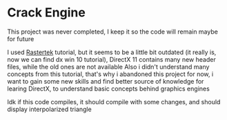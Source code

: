 # Crack Engine
This project was never completed, I keep it so the code will remain maybe for future  

I used [Rastertek](https://www.rastertek.com/tutdx11.html) tutorial, but it seems to be a little bit outdated (it really is, now we can find dx win 10 tutorial), DirectX 11 contains many new header files, while the old ones are not available
Also i didn't understand many concepts from this tutorial, that's why i abandoned this project for now, i want to gain some new skills and find better source of knowledge
for learing DirectX, to understand basic concepts behind graphics engines

Idk if this code compiles, it should compile with some changes, and should display interpolarized triangle
